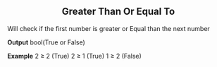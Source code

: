 <h2 style="text-align:center;"> Greater Than Or Equal To</h2>

Will check if the first number is greater or Equal than the next number
<br>

**Output**
bool(True or False)
<br>

**Example**
2 ≥ 2 (True) 
2 ≥ 1 (True) 
1 ≥ 2 (False)
